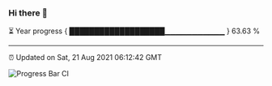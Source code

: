 ### Hi there 👋

⏳ Year progress { ███████████████████▁▁▁▁▁▁▁▁▁▁▁ } 63.63 %

---

⏰ Updated on Sat, 21 Aug 2021 06:12:42 GMT

![Progress Bar CI](https://github.com/liununu/liununu/workflows/Progress%20Bar%20CI/badge.svg)
